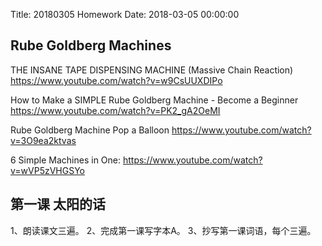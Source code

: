 Title: 20180305 Homework
Date: 2018-03-05 00:00:00


## Rube Goldberg Machines

THE INSANE TAPE DISPENSING MACHINE (Massive Chain Reaction)
https://www.youtube.com/watch?v=w9CsUUXDIPo

How to Make a SIMPLE Rube Goldberg Machine - Become a Beginner
https://www.youtube.com/watch?v=PK2_gA2OeMI

Rube Goldberg Machine Pop a Balloon
https://www.youtube.com/watch?v=3O9ea2ktvas

6 Simple Machines in One:
https://www.youtube.com/watch?v=wVP5zVHGSYo

## 第一课 太阳的话

1、朗读课文三遍。
2、完成第一课写字本A。
3、抄写第一课词语，每个三遍。
